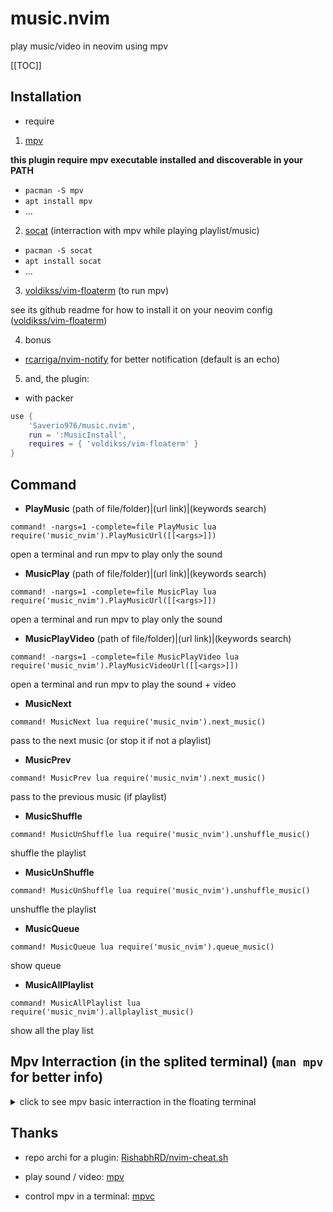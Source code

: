 # music.nvim

play music/video in neovim using mpv

[[TOC]]

## Installation

- require

1. [mpv](https://mpv.io/)

**this plugin require mpv executable installed and discoverable in your PATH**

- `pacman -S mpv`
- `apt install mpv`
- ...

2. [socat](http://www.dest-unreach.org/socat/) (interraction with mpv while playing playlist/music)

- `pacman -S socat`
- `apt install socat`
- ...

3. [voldikss/vim-floaterm](https://github.com/voldikss/vim-floaterm) (to run mpv)

see its github readme for how to install it on your neovim config ([voldikss/vim-floaterm](https://github.com/voldikss/vim-floaterm))

4. bonus

- [rcarriga/nvim-notify](https://github.com/rcarriga/nvim-notify) for better notification (default is an echo)

5. and, the plugin:

- with packer

```lua
use {
	'Saverio976/music.nvim',
	run = ':MusicInstall',
	requires = { 'voldikss/vim-floaterm' }
}
```

## Command

- **PlayMusic** (path of file/folder)|(url link)|(keywords search)
```vim
command! -nargs=1 -complete=file PlayMusic lua require('music_nvim').PlayMusicUrl([[<args>]])
```
open a terminal and run mpv to play only the sound

- **MusicPlay** (path of file/folder)|(url link)|(keywords search)
```vim
command! -nargs=1 -complete=file MusicPlay lua require('music_nvim').PlayMusicUrl([[<args>]])
```
open a terminal and run mpv to play only the sound

- **MusicPlayVideo** (path of file/folder)|(url link)|(keywords search)
```vim
command! -nargs=1 -complete=file MusicPlayVideo lua require('music_nvim').PlayMusicVideoUrl([[<args>]])
```
open a terminal and run mpv to play the sound + video

- **MusicNext**
```vim
command! MusicNext lua require('music_nvim').next_music()
```
pass to the next music (or stop it if not a playlist)

- **MusicPrev**
```vim
command! MusicPrev lua require('music_nvim').next_music()
```
pass to the previous music (if playlist)

- **MusicShuffle**
```vim
command! MusicUnShuffle lua require('music_nvim').unshuffle_music()
```
shuffle the playlist

- **MusicUnShuffle**
```vim
command! MusicUnShuffle lua require('music_nvim').unshuffle_music()
```
unshuffle the playlist

- **MusicQueue**
```vim
command! MusicQueue lua require('music_nvim').queue_music()
```
show queue

- **MusicAllPlaylist**
```vim
command! MusicAllPlaylist lua require('music_nvim').allplaylist_music()
```
show all the play list

## Mpv Interraction (in the splited terminal) (`man mpv` for better info)
<details>
  <summary>click to see mpv basic interraction in the floating terminal</summary>

- `p`

pause music

(same as <Space>)

- `<Space>`

pause music

(same as p)

- `Left` and `Right` `arrow`

go backaward/forward a little

- `Down` and `Up` `arrow`

go backaward/forward

- `<Enter>`

pass to the next music (or stop music if not a playlist)

- `>`

go to next music

- `<`

go to last music
</details>


## Thanks

- repo archi for a plugin: [RishabhRD/nvim-cheat.sh](https://github.com/RishabhRD/nvim-cheat.sh)

- play sound / video: [mpv](https://mpv.io/)

- control mpv in a terminal: [mpvc](https://github.com/lwilletts/mpvc)
